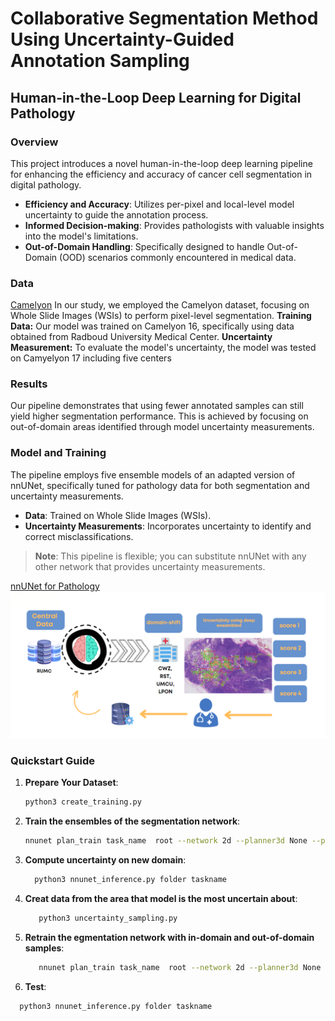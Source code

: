 # Collaborative Segmentation Method Using Uncertainty-Guided Annotation Sampling
## Human-in-the-Loop Deep Learning for Digital Pathology

### Overview

This project introduces a novel human-in-the-loop deep learning pipeline for enhancing the efficiency and accuracy of cancer cell segmentation in digital pathology. 

- **Efficiency and Accuracy**: Utilizes per-pixel and local-level model uncertainty to guide the annotation process.
- **Informed Decision-making**: Provides pathologists with valuable insights into the model's limitations.
- **Out-of-Domain Handling**: Specifically designed to handle Out-of-Domain (OOD) scenarios commonly encountered in medical data.
### Data
[Camelyon](https://camelyon17.grand-challenge.org/)
In our study, we employed the Camelyon dataset, focusing on Whole Slide Images (WSIs) to perform pixel-level segmentation.
**Training Data:** Our model was trained on Camelyon 16, specifically using data obtained from Radboud University Medical Center.
**Uncertainty Measurement:** To evaluate the model's uncertainty, the model was tested on Camyelyon 17 including five centers
### Results

Our pipeline demonstrates that using fewer annotated samples can still yield higher segmentation performance. This is achieved by focusing on out-of-domain areas identified through model uncertainty measurements.

### Model and Training

The pipeline employs five ensemble models of an adapted version of nnUNet, specifically tuned for pathology data for both segmentation and uncertainty measurements.

- **Data**: Trained on Whole Slide Images (WSIs).
- **Uncertainty Measurements**: Incorporates uncertainty to identify and correct misclassifications.

> **Note**: This pipeline is flexible; you can substitute nnUNet with any other network that provides uncertainty measurements.

[nnUNet for Pathology](https://github.com/DIAGNijmegen/nnUNet-for-pathology/tree/nnunet_for_pathology_v1)
![Overview](images/overview.PNG)

### Quickstart Guide

1. **Prepare Your Dataset**:  
   ```bash
   python3 create_training.py

2. **Train the ensembles of the segmentation network**:
   
   ```bash
   nnunet plan_train task_name  root --network 2d --planner3d None --planner2d ExperimentPlanner2D_v21_RGB_scaleTo_0_1_bs8_ps512 --plans nnUNet_RGB_scaleTo_0_1_bs8_ps512 --trainer nnUNetTrainerV2_BN --fold 0 to 4
   
 3. **Compute uncertainty on new domain**:
     ```bash
       python3 nnunet_inference.py folder taskname 

 4. **Creat data from the area that model is the most uncertain about**:
    ```bash
       python3 uncertainty_sampling.py
5. **Retrain the egmentation network with in-domain and out-of-domain samples**:
   ```bash
      nnunet plan_train task_name  root --network 2d --planner3d None --planner2d ExperimentPlanner2D_v21_RGB_scaleTo_0_1_bs8_ps512 --plans nnUNet_RGB_scaleTo_0_1_bs8_ps512 --trainer nnUNetTrainerV2_BN --fold 0
   
 6. **Test**:
   ```bash
     python3 nnunet_inference.py folder taskname

